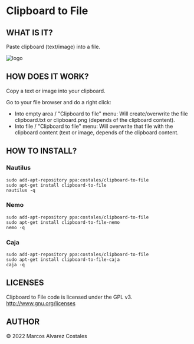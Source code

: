 Clipboard to File
=================

## WHAT IS IT?

Paste clipboard (text/image) into a file.

![logo](https://user-images.githubusercontent.com/5886786/197257960-3ec9192e-cd53-4494-99ef-1ce1758eafa3.png)


## HOW DOES IT WORK?

Copy a text or image into your clipboard.

Go to your file browser and do a right click:

 * Into empty area / "Clipboard to file" menu: Will create/overwrite the file clipboard.txt or clipboard.png (depends of the clipboard content).
 * Into file / "Clipboard to file" menu: Will overwrite that file with the clipboard content (text or image, depends of the clipboard content.
 

## HOW TO INSTALL?

### Nautilus

```
sudo add-apt-repository ppa:costales/clipboard-to-file
sudo apt-get install clipboard-to-file
nautilus -q
```

### Nemo

```
sudo add-apt-repository ppa:costales/clipboard-to-file
sudo apt-get install clipboard-to-file-nemo
nemo -q
```

### Caja

```
sudo add-apt-repository ppa:costales/clipboard-to-file
sudo apt-get install clipboard-to-file-caja
caja -q
```


## LICENSES

Clipboard to File code is licensed under the GPL v3.
http://www.gnu.org/licenses

## AUTHOR

© 2022 Marcos Alvarez Costales
